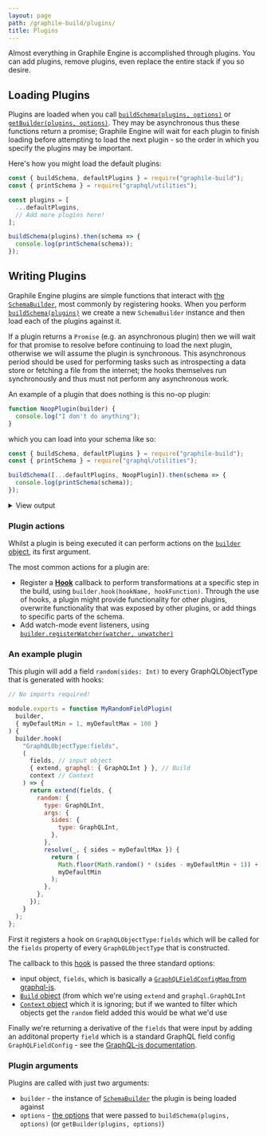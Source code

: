 ```yaml
---
layout: page
path: /graphile-build/plugins/
title: Plugins
---
```


<p class="intro">
Almost everything in Graphile Engine is accomplished through plugins. You can
add plugins, remove plugins, even replace the entire stack if you so desire.
</p>

## Loading Plugins

Plugins are loaded when you call
[`buildSchema(plugins, options)`](/graphile-build/graphile-build/#buildschemaplugins-options)
or
[`getBuilder(plugins, options)`](/graphile-build/graphile-build/#getbuilderplugins-options).
They may be asynchronous thus these functions return a promise; Graphile Engine
will wait for each plugin to finish loading before attempting to load the next
plugin - so the order in which you specify the plugins may be important.

Here's how you might load the default plugins:

```js
const { buildSchema, defaultPlugins } = require("graphile-build");
const { printSchema } = require("graphql/utilities");

const plugins = [
  ...defaultPlugins,
  // Add more plugins here!
];

buildSchema(plugins).then(schema => {
  console.log(printSchema(schema));
});
```

## Writing Plugins

Graphile Engine plugins are simple functions that interact with
[the `SchemaBuilder`](/graphile-build/schema-builder/), most commonly by
registering hooks. When you perform
[`buildSchema(plugins)`](/graphile-build/graphile-build/) we create a new
`SchemaBuilder` instance and then load each of the plugins against it.

If a plugin returns a `Promise` (e.g. an asynchronous plugin) then we will wait
for that promise to resolve before continuing to load the next plugin, otherwise
we will assume the plugin is synchronous. This asynchronous period should be
used for performing tasks such as introspecting a data store or fetching a file
from the internet; the hooks themselves run synchronously and thus must not
perform any asynchronous work.

An example of a plugin that does nothing is this no-op plugin:

```js
function NoopPlugin(builder) {
  console.log("I don't do anything");
}
```

which you can load into your schema like so:

```js
const { buildSchema, defaultPlugins } = require("graphile-build");
const { printSchema } = require("graphql/utilities");

buildSchema([...defaultPlugins, NoopPlugin]).then(schema => {
  console.log(printSchema(schema));
});
```

<details>
<summary>View output</summary>

```graphql
I don't do anything
# An object with a globally unique `ID`.
interface Node {
  # A globally unique identifier. Can be used in various places throughout the system to identify this single value.
  id: ID!
}

# The root query type which gives access points into the data universe.
type Query implements Node {
  # Exposes the root query type nested one level down. This is helpful for Relay 1
  # which can only query top level fields if they are in a particular form.
  query: Query!

  # The root query type must be a `Node` to work well with Relay 1 mutations. This just resolves to `query`.
  id: ID!

  # Fetches an object given its globally unique `ID`.
  node(
    # The globally unique `ID`.
    id: ID!
  ): Node
}
```

</details>

### Plugin actions

Whilst a plugin is being executed it can perform actions on the
[`builder` object](/graphile-build/schema-builder/), its first argument.

The most common actions for a plugin are:

- Register a [**Hook**](/graphile-build/hooks/) callback to perform
  transformations at a specific step in the build, using
  `builder.hook(hookName, hookFunction)`. Through the use of hooks, a plugin
  might provide functionality for other plugins, overwrite functionality that
  was exposed by other plugins, or add things to specific parts of the schema.
- Add watch-mode event listeners, using
  [`builder.registerWatcher(watcher, unwatcher)`](/graphile-build/schema-builder/#registerwatcherwatcher-unwatcher)

### An example plugin

This plugin will add a field `random(sides: Int)` to every GraphQLObjectType
that is generated with hooks:

```js
// No imports required!

module.exports = function MyRandomFieldPlugin(
  builder,
  { myDefaultMin = 1, myDefaultMax = 100 }
) {
  builder.hook(
    "GraphQLObjectType:fields",
    (
      fields, // input object
      { extend, graphql: { GraphQLInt } }, // Build
      context // Context
    ) => {
      return extend(fields, {
        random: {
          type: GraphQLInt,
          args: {
            sides: {
              type: GraphQLInt,
            },
          },
          resolve(_, { sides = myDefaultMax }) {
            return (
              Math.floor(Math.random() * (sides - myDefaultMin + 1)) +
              myDefaultMin
            );
          },
        },
      });
    }
  );
};
```

First it registers a hook on `GraphQLObjectType:fields` which will be called for
the `fields` property of every `GraphQLObjectType` that is constructed.

The callback to this [hook](/graphile-build/hooks/) is passed the three standard
options:

- input object, `fields`, which is basically a
  [`GraphQLFieldConfigMap` from graphql-js](http://graphql.org/graphql-js/type/#graphqlobjecttype).
- [`Build` object](/graphile-build/build-object/) (from which we're using
  `extend` and `graphql.GraphQLInt`
- [`Context` object](/graphile-build/context-object/) which it is ignoring; but
  if we wanted to filter which objects get the `random` field added this would
  be what we'd use

Finally we're returning a derivative of the `fields` that were input by adding
an additonal property `field` which is a standard GraphQL field config
`GraphQLFieldConfig` - see the
[GraphQL-js documentation](http://graphql.org/graphql-js/type/#graphqlobjecttype).

### Plugin arguments

Plugins are called with just two arguments:

- `builder` - the instance of [`SchemaBuilder`](/graphile-build/graphile-build/)
  the plugin is being loaded against
- `options` - [the options](/graphile-build/plugin-options/) that were passed to
  `buildSchema(plugins, options)` (or `getBuilder(plugins, options)`)
